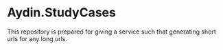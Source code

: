 # Aydin.StudyCases

This repository is prepared for giving a service such that generating short urls for any long urls.

